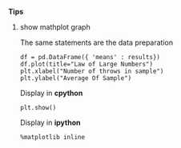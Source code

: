 **Tips**
1. show mathplot graph 

   The same statements are the data preparation
    ```
    df = pd.DataFrame({ 'means' : results})
    df.plot(title="Law of Large Numbers")
    plt.xlabel("Number of throws in sample")
    plt.ylabel("Average Of Sample")
    ```  
   Display in **cpython** 
    ```
    plt.show()
    ```
   Display in **ipython**
    ```
    %matplotlib inline
    ```